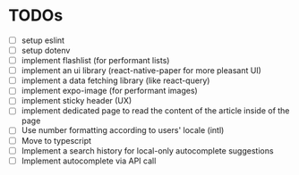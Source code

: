 # TODOs

- [ ] setup eslint
- [ ] setup dotenv
- [ ] implement flashlist (for performant lists)
- [ ] implement an ui library (react-native-paper for more pleasant UI)
- [ ] implement a data fetching library (like react-query)
- [ ] implement expo-image (for performant images)
- [ ] implement sticky header (UX)
- [ ] implement dedicated page to read the content of the article inside of the page
- [ ] Use number formatting according to users' locale (intl)
- [ ] Move to typescript
- [ ] Implement a search history for local-only autocomplete suggestions
- [ ] Implement autocomplete via API call

